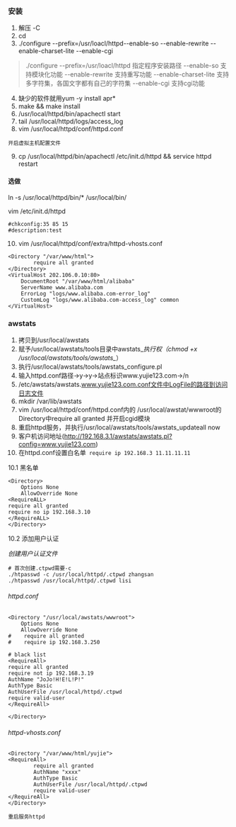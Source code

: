### 安装
1. 解压 -C
2. cd 
3. ./configure --prefix=/usr/loacl/httpd--enable-so --enable-rewrite --enable-charset-lite --enable-cgi
> ./configure --prefix=/usr/loacl/httpd  指定程序安装路径
 --enable-so  支持模块化功能
 --enable-rewrite  支持重写功能
 --enable-charset-lite  支持多字符集，各国文字都有自己的字符集
  --enable-cgi  支持cgi功能

4. 缺少的软件就用yum -y install apr*
5. make && make install
6. /usr/local/httpd/bin/apachectl start
7. tail /usr/local/httpd/logs/access_log
8. vim /usr/local/httpd/conf/httpd.conf
```
开启虚拟主机配置文件
```
9. cp /usr/local/httpd/bin/apachectl /etc/init.d/httpd && service httpd restart
#### 选做
ln -s /usr/local/httpd/bin/* /usr/local/bin/

vim /etc/init.d/httpd
```
#chkconfig:35 85 15
#description:test
```
10. vim /usr/local/httpd/conf/extra/httpd-vhosts.conf
```
<Directory "/var/www/html">
        require all granted
</Directory>
<VirtualHost 202.106.0.10:80>
    DocumentRoot "/var/www/html/alibaba"
    ServerName www.alibaba.com
    ErrorLog "logs/www.alibaba.com-error_log"
    CustomLog "logs/www.alibaba.com-access_log" common
</VirtualHost>
```
### awstats
1. 拷贝到/usr/local/awstats
2. 赋予/usr/local/awstats/tools目录中awstats_*执行权（chmod +x /usr/local/awstats/tools/awstats_*）
3. 执行/usr/local/awstats/tools/awstats_configure.pl
4. 输入httpd.conf路径->y->y->站点标识www.yujie123.com->/n
5. /etc/awstats/awstats.www.yujie123.com.conf文件中LogFile的路径到访问日志文件
6. mkdir /var/lib/awstats
7. vim /usr/local/httpd/conf/httpd.conf内的 /usr/local/awstat/wwwroot的Directory中require all granted 并开启cgid模块
8. 重启httpd服务，并执行/usr/local/awstats/tools/awstats_updateall now
9. 客户机访问地址(http://192.168.3.1/awstats/awstats.pl?config=www.yujie123.com)
10. 在httpd.conf设置白名单` require ip 192.168.3 11.11.11.11`

10.1 黑名单
```
<Directory>
    Options None
    AllowOverride None
<RequireALL>
require all granted
require no ip 192.168.3.10
</RequireALL>
</Directory>
```
10.2 添加用户认证

*创建用户认证文件*
```
# 首次创建.ctpwd需要-c
./htpasswd -c /usr/local/httpd/.ctpwd zhangsan
./htpasswd /usr/local/httpd/.ctpwd lisi
```
######  *httpd.conf*
```
<Directory "/usr/local/awstats/wwwroot">
    Options None
    AllowOverride None
#    require all granted
#    require ip 192.168.3.250

# black list
<RequireAll>
require all granted
require not ip 192.168.3.19
AuthName "JoJo!H!E!L!P!"
AuthType Basic
AuthUserFile /usr/local/httpd/.ctpwd
require valid-user
</RequireAll>

</Directory>
```
###### *httpd-vhosts.conf* 
```
<Directory "/var/www/html/yujie">
<RequireAll>
        require all granted
        AuthName "xxxx"
        AuthType Basic
        AuthUserFile /usr/local/httpd/.ctpwd
        require valid-user
</RequireAll>
</Directory>
```

`重启服务httpd`
